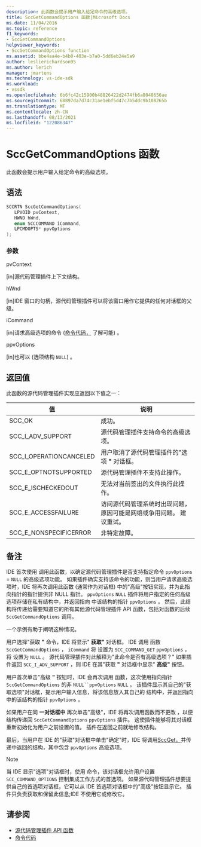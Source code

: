 ```yaml
---
description: 此函数会提示用户输入给定命令的高级选项。
title: SccGetCommandOptions 函数|Microsoft Docs
ms.date: 11/04/2016
ms.topic: reference
f1_keywords:
- SccGetCommandOptions
helpviewer_keywords:
- SccGetCommandOptions function
ms.assetid: bbe4aa4e-b4b0-403e-b7a0-5dd6eb24e5a9
author: leslierichardson95
ms.author: lerich
manager: jmartens
ms.technology: vs-ide-sdk
ms.workload:
- vssdk
ms.openlocfilehash: 6b6fc42c15900b48826422d2474fb6a8048656ae
ms.sourcegitcommit: 68897da7d74c31ae1ebf5d47c7b5ddc9b108265b
ms.translationtype: MT
ms.contentlocale: zh-CN
ms.lasthandoff: 08/13/2021
ms.locfileid: "122086347"
---
```

# <a name="sccgetcommandoptions-function"></a>SccGetCommandOptions 函数
此函数会提示用户输入给定命令的高级选项。

## <a name="syntax"></a>语法

```cpp
SCCRTN SccGetCommandOptions(
   LPVOID pvContext,
   HWND hWnd,
   enum SCCCOMMAND iCommand,
   LPCMDOPTS* ppvOptions
);
```

### <a name="parameters"></a>参数
 pvContext

[in]源代码管理插件上下文结构。

 hWnd

[in]IDE 窗口的句柄，源代码管理插件可以将该窗口用作它提供的任何对话框的父级。

 iCommand

[in]请求高级选项的命令 ([命令代码，](../extensibility/command-code-enumerator.md) 了解可能) 。

 ppvOptions

[in]也可以 (选项结构 `NULL`) 。

## <a name="return-value"></a>返回值
 此函数的源代码管理插件实现应返回以下值之一：

|值|说明|
|-----------|-----------------|
|SCC_OK|成功。|
|SCC_I_ADV_SUPPORT|源代码管理插件支持命令的高级选项。|
|SCC_I_OPERATIONCANCELED|用户取消了源代码管理插件的"选项 **"** 对话框。|
|SCC_E_OPTNOTSUPPORTED|源代码管理插件不支持此操作。|
|SCC_E_ISCHECKEDOUT|无法对当前签出的文件执行此操作。|
|SCC_E_ACCESSFAILURE|访问源代码管理系统时出现问题，原因可能是网络或争用问题。 建议重试。|
|SCC_E_NONSPECIFICERROR|非特定故障。|

## <a name="remarks"></a>备注
 IDE 首次使用 调用此函数，以确定源代码管理插件是否支持指定命令 `ppvOptions` = `NULL` 的高级选项功能。 如果插件确实支持该命令的功能，则当用户请求高级选项时，IDE 将再次调用此函数 (通常作为对话框) 中的"高级"按钮实现，并为此指向指针的指针提供非 NULL 指针。 `ppvOptions` `NULL` 插件将用户指定的任何高级选项存储在私有结构中，并返回指向 中该结构的指针 `ppvOptions` 。 然后，此结构将传递给需要知道它的所有其他源代码管理插件 API 函数，包括对函数的后续 `SccGetCommandOptions` 调用。

 一个示例有助于阐明这种情况。

 用户选择"获取 **"** 命令，IDE 将显示" **获取"** 对话框。 IDE 调用 函数 `SccGetCommandOptions` ， `iCommand` 将 设置为 `SCC_COMMAND_GET` `ppvOptions` ，将 设置为 `NULL` 。 源代码管理插件对此解释为"此命令是否有高级选项？" 如果插件返回 `SCC_I_ADV_SUPPORT` ，则 IDE 在其"获取 **"** 对话框中显示" **高级"** 按钮。

 用户首次单击"高级 **"** 按钮时，IDE 会再次调用 函数，这次使用指向指针 `SccGetCommandOptions` 的非 `NULL``ppvOptions` `NULL` 。 该插件显示其自己的"获取选项"对话框，提示用户输入信息，将该信息放入其自己的 结构中，并返回指向 中的该结构的指针 `ppvOptions` 。

 如果用户在同 **一对话框中** 再次单击"高级"，IDE 将再次调用函数而不更改 ，以便结构传递回 `SccGetCommandOptions` `ppvOptions` 插件。 这使插件能够将其对话框重新初始化为用户之前设置的值。 插件在返回之前就地修改结构。

 最后，当用户在 IDE 的"获取"对话框中单击"确定"时，IDE 将调用[SccGet，](../extensibility/sccget-function.md)并传递中返回的结构，其中包含 `ppvOptions` 高级选项。

> [!NOTE]
> 当 IDE 显示"选项"对话框时，使用 命令，该对话框允许用户设置 `SCC_COMMAND_OPTIONS` 控制集成工作方式的首选项。  如果源代码管理插件想要提供自己的首选项对话框，它可以从 IDE 首选项对话框中的"高级"按钮显示它。 插件只负责获取和保留此信息;IDE 不使用它或修改它。

## <a name="see-also"></a>请参阅
- [源代码管理插件 API 函数](../extensibility/source-control-plug-in-api-functions.md)
- [命令代码](../extensibility/command-code-enumerator.md)
